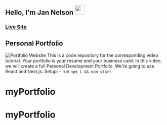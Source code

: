 # <h2>Hello, I'm Jan Nelson <img src="https://raw.githubusercontent.com/aemmadi/aemmadi/master/wave.gif" height="30px" width="30px"></h2>

### [Live Site]([https://jsmasterypro.co](https://jannelson.github.io)m)

## Personal Portfolio 
 
![Portfolio Website](https://i.ibb.co/WgPMpts/image.png) 
This is a code repository for the corresponding video tutorial. 
Your portfolio is your resume and your business card. 
In this video, we will create a full Personal Development Portfolio. 
We're going to use React and Next.js. Setup: - run ```npm i && npm start``` 
# myPortfolio 
# myPortfolio
